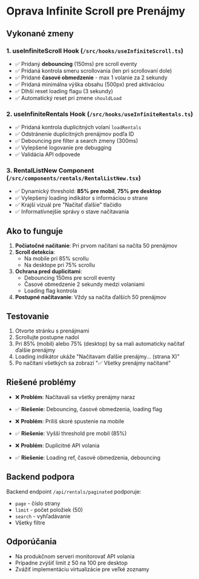 # Oprava Infinite Scroll pre Prenájmy

## Vykonané zmeny

### 1. **useInfiniteScroll Hook** (`/src/hooks/useInfiniteScroll.ts`)
- ✅ Pridaný **debouncing** (150ms) pre scroll eventy
- ✅ Pridaná kontrola smeru scrollovania (len pri scrollovaní dole)
- ✅ Pridané **časové obmedzenie** - max 1 volanie za 2 sekundy
- ✅ Pridaná minimálna výška obsahu (500px) pred aktiváciou
- ✅ Dlhší reset loading flagu (3 sekundy)
- ✅ Automatický reset pri zmene `shouldLoad`

### 2. **useInfiniteRentals Hook** (`/src/hooks/useInfiniteRentals.ts`)
- ✅ Pridaná kontrola duplicitných volaní `loadRentals`
- ✅ Odstránenie duplicitných prenájmov podľa ID
- ✅ Debouncing pre filter a search zmeny (300ms)
- ✅ Vylepšené logovanie pre debugging
- ✅ Validácia API odpovede

### 3. **RentalListNew Component** (`/src/components/rentals/RentalListNew.tsx`)
- ✅ Dynamický threshold: **85% pre mobil**, **75% pre desktop**
- ✅ Vylepšený loading indikátor s informáciou o strane
- ✅ Krajší vizuál pre "Načítať ďalšie" tlačidlo
- ✅ Informatívnejšie správy o stave načítavania

## Ako to funguje

1. **Počiatočné načítanie**: Pri prvom načítaní sa načíta 50 prenájmov
2. **Scroll detekcia**: 
   - Na mobile pri 85% scrollu
   - Na desktope pri 75% scrollu
3. **Ochrana pred duplicitami**:
   - Debouncing 150ms pre scroll eventy
   - Časové obmedzenie 2 sekundy medzi volaniami
   - Loading flag kontrola
4. **Postupné načítavanie**: Vždy sa načíta ďalších 50 prenájmov

## Testovanie

1. Otvorte stránku s prenájmami
2. Scrollujte postupne nadol
3. Pri 85% (mobil) alebo 75% (desktop) by sa mali automaticky načítať ďalšie prenájmy
4. Loading indikátor ukáže "Načítavam ďalšie prenájmy... (strana X)"
5. Po načítaní všetkých sa zobrazí "✅ Všetky prenájmy načítané"

## Riešené problémy

- ❌ **Problém**: Načítavali sa všetky prenájmy naraz
- ✅ **Riešenie**: Debouncing, časové obmedzenia, loading flag

- ❌ **Problém**: Príliš skoré spustenie na mobile
- ✅ **Riešenie**: Vyšší threshold pre mobil (85%)

- ❌ **Problém**: Duplicitné API volania
- ✅ **Riešenie**: Loading ref, časové obmedzenia, debouncing

## Backend podpora

Backend endpoint `/api/rentals/paginated` podporuje:
- `page` - číslo strany
- `limit` - počet položiek (50)
- `search` - vyhľadávanie
- Všetky filtre

## Odporúčania

- Na produkčnom serveri monitorovať API volania
- Prípadne zvýšiť limit z 50 na 100 pre desktop
- Zvážiť implementáciu virtualizácie pre veľké zoznamy